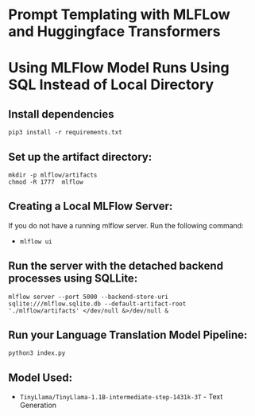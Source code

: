 # Prompt Templating with MLFLow and Huggingface Transformers

# Using MLFlow Model Runs Using SQL Instead of Local Directory
## Install dependencies
`pip3 install -r requirements.txt`

## Set up the artifact directory:
```
mkdir -p mlflow/artifacts
chmod -R 1777  mlflow
```

## Creating a Local MLFlow Server:
If you do not have a running mlflow server. Run the following command: 
- `mlflow ui`

## Run the server with the detached backend processes using SQLLite:
`mlflow server --port 5000 --backend-store-uri sqlite:///mlflow.sqlite.db --default-artifact-root './mlflow/artifacts' </dev/null &>/dev/null &`
<!-- --host 0.0.0.0 -->

## Run your Language Translation Model Pipeline: 
`python3 index.py`

## Model Used:
- `TinyLlama/TinyLlama-1.1B-intermediate-step-1431k-3T` - Text Generation